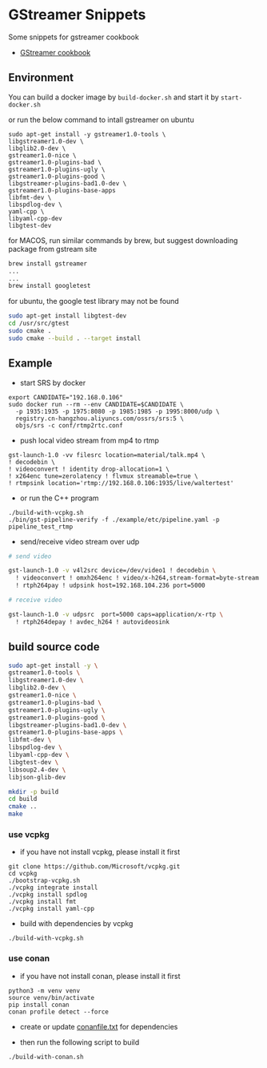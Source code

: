 # GStreamer Snippets

Some snippets for gstreamer cookbook 

- [GStreamer cookbook](https://walterfan.github.io/gstreamer-cookbook/)



## Environment

You can build a docker image by `build-docker.sh`
and start it by `start-docker.sh`

or run the below command to intall gstreamer on ubuntu

```
sudo apt-get install -y gstreamer1.0-tools \
libgstreamer1.0-dev \
libglib2.0-dev \
gstreamer1.0-nice \
gstreamer1.0-plugins-bad \
gstreamer1.0-plugins-ugly \
gstreamer1.0-plugins-good \
libgstreamer-plugins-bad1.0-dev \
gstreamer1.0-plugins-base-apps
libfmt-dev \
libspdlog-dev \
yaml-cpp \
libyaml-cpp-dev
libgtest-dev
```

for MACOS, run similar commands by brew, but suggest downloading package from gstream site

```sh
brew install gstreamer
...
...
brew install googletest
```


for ubuntu, the google test library may not be found

```sh
sudo apt-get install libgtest-dev
cd /usr/src/gtest
sudo cmake .
sudo cmake --build . --target install

```

## Example
* start SRS by docker
```
export CANDIDATE="192.168.0.106"
sudo docker run --rm --env CANDIDATE=$CANDIDATE \
  -p 1935:1935 -p 1975:8080 -p 1985:1985 -p 1995:8000/udp \
  registry.cn-hangzhou.aliyuncs.com/ossrs/srs:5 \
  objs/srs -c conf/rtmp2rtc.conf
```

* push local video stream from mp4 to rtmp

```
gst-launch-1.0 -vv filesrc location=material/talk.mp4 \
! decodebin \
! videoconvert ! identity drop-allocation=1 \
! x264enc tune=zerolatency ! flvmux streamable=true \
! rtmpsink location='rtmp://192.168.0.106:1935/live/waltertest'
```

* or run the C++ program

```
./build-with-vcpkg.sh
./bin/gst-pipeline-verify -f ./example/etc/pipeline.yaml -p pipeline_test_rtmp
```

* send/receive video stream over udp

```sh
# send video

gst-launch-1.0 -v v4l2src device=/dev/video1 ! decodebin \
  ! videoconvert ! omxh264enc ! video/x-h264,stream-format=byte-stream \
  ! rtph264pay ! udpsink host=192.168.104.236 port=5000

# receive video

gst-launch-1.0 -v udpsrc  port=5000 caps=application/x-rtp \
  ! rtph264depay ! avdec_h264 ! autovideosink

```
## build source code

```sh
sudo apt-get install -y \
gstreamer1.0-tools \
libgstreamer1.0-dev \
libglib2.0-dev \
gstreamer1.0-nice \
gstreamer1.0-plugins-bad \
gstreamer1.0-plugins-ugly \
gstreamer1.0-plugins-good \
libgstreamer-plugins-bad1.0-dev \
gstreamer1.0-plugins-base-apps \
libfmt-dev \
libspdlog-dev \
libyaml-cpp-dev \
libgtest-dev \
libsoup2.4-dev \
libjson-glib-dev

mkdir -p build
cd build
cmake ..
make
```

### use vcpkg

* if you have not install vcpkg, please install it first

```
git clone https://github.com/Microsoft/vcpkg.git
cd vcpkg
./bootstrap-vcpkg.sh
./vcpkg integrate install
./vcpkg install spdlog
./vcpkg install fmt
./vcpkg install yaml-cpp
```

* build with dependencies by vcpkg

```
./build-with-vcpkg.sh
```

### use conan

* if you have not install conan, please install it first
```
python3 -m venv venv
source venv/bin/activate
pip install conan
conan profile detect --force
```

* create or update [conanfile.txt](conanfile.txt) for dependencies
  
* then run the following script to build
  
```
./build-with-conan.sh

```


